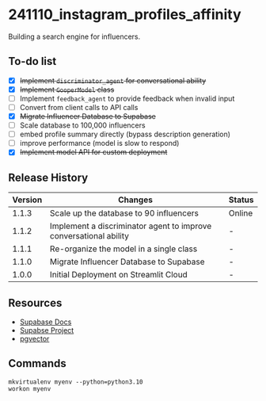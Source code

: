 # 241110_instagram_profiles_affinity
Building a search engine for influencers. 

## To-do list
- [x] ~~Implement `discriminator_agent` for conversational ability~~
- [x] ~~Implement `GooperModel` class~~
- [ ] Implement `feedback_agent` to provide feedback when invalid input
- [ ] Convert from client calls to API calls
- [x] ~~Migrate Influencer Database to Supabase~~
- [ ] Scale database to 100,000 influencers
- [ ] embed profile summary directly (bypass description generation)
- [ ] improve performance (model is slow to respond)
- [x] ~~Implement model API for custom deployment~~

## Release History
| Version | Changes | Status |
|---------|---------|--------|
| 1.1.3     | Scale up the database to 90 influencers     | Online     |
| 1.1.2     | Implement a discriminator agent to improve conversational ability     | -     |
| 1.1.1     | Re-organize the model in a single class    | -     |
| 1.1.0     | Migrate Influencer Database to Supabase     | -     |
| 1.0.0     | Initial Deployment on Streamlit Cloud     | -     |

## Resources
- [Supabase Docs](https://supabase.com/docs/reference/python/introduction)
- [Supabse Project](https://supabase.com/dashboard/project/edcqmzluacqdqqmmklik)
- [pgvector](https://github.com/pgvector/pgvector)

## Commands
```
mkvirtualenv myenv --python=python3.10
workon myenv
```